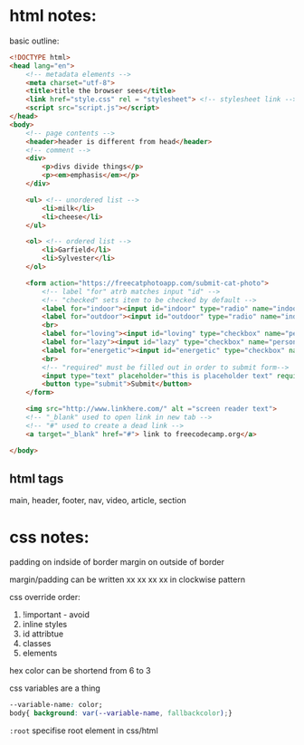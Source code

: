 # html notes:

basic outline:

```html
<!DOCTYPE html>
<head lang="en">
	<!-- metadata elements -->
	<meta charset="utf-8">
	<title>title the browser sees</title>
	<link href="style.css" rel = "stylesheet"> <!-- stylesheet link -->
	<script src="script.js"></script>
</head>
<body>
	<!-- page contents -->
	<header>header is different from head</header>
	<!-- comment -->
	<div>
		<p>divs divide things</p>
		<p><em>emphasis</em></p>
	</div>

	<ul> <!-- unordered list -->
  		<li>milk</li>
		<li>cheese</li>
	</ul>

	<ol> <!-- ordered list -->
		<li>Garfield</li>
		<li>Sylvester</li>
	</ol>

	<form action="https://freecatphotoapp.com/submit-cat-photo">
		<!-- label "for" atrb matches input "id" -->
		<!-- "checked" sets item to be checked by default -->
		<label for="indoor"><input id="indoor" type="radio" name="indoor-outdoor" value="indoor" checked> Indoor</label>
		<label for="outdoor"><input id="outdoor" type="radio" name="indoor-outdoor" value="outdoor"> Outdoor</label>
		<br>
		<label for="loving"><input id="loving" type="checkbox" name="personality" value="loving" checked> Loving</label>
		<label for="lazy"><input id="lazy" type="checkbox" name="personality" value="lazy"> Lazy</label>
		<label for="energetic"><input id="energetic" type="checkbox" name="personality" value="energetic"> Energetic</label>
		<br>
		<!-- "required" must be filled out in order to submit form-->
		<input type="text" placeholder="this is placeholder text" required>
		<button type="submit">Submit</button>
  	</form>

	<img src="http://www.linkhere.com/" alt ="screen reader text">
	<!-- "_blank" used to open link in new tab -->
	<!-- "#" used to create a dead link -->
	<a target="_blank" href="#"> link to freecodecamp.org</a>

</body>
```
## html tags

main, header, footer, nav, video, article, section


# css notes:

padding on indside of border
margin on outside of border

margin/padding can be written xx xx xx xx in clockwise pattern

css override order:
1. !important - avoid
2. inline styles
3. id attribtue
4. classes
5. elements


hex color can be shortend from 6 to 3

css variables are a thing
```css
--variable-name: color;
body{ background: var(--variable-name, fallbackcolor);}
```

```:root``` specifise root element in css/html